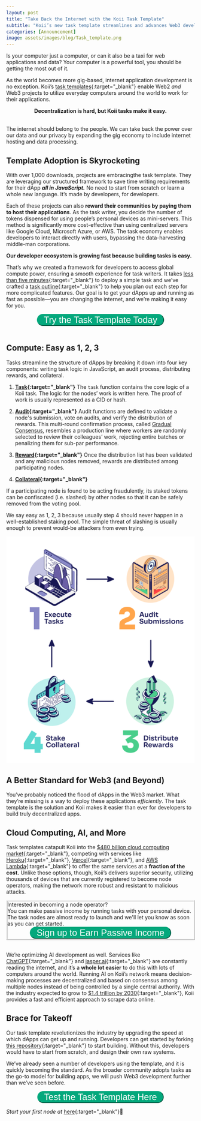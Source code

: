 ```yaml
---
layout: post
title: "Take Back the Internet with the Koii Task Template"
subtitle: "Koii’s new task template streamlines and advances Web3 development by standardizing dApp design."
categories: [Announcement]
image: assets/images/blog/Task_template.png
---
```


Is your computer just a computer, or can it also be a taxi for web applications and data? Your computer is a powerful tool, you should be getting the most out of it.

As the world becomes more gig-based, internet application development is no exception.  Koii’s [task templates](https://docs.koii.network/develop/microservices-and-tasks/task-development-guide/k2-task-template/){:target="\_blank"} enable Web2 _and_ Web3 projects to utilize everyday computers around the world to work for their applications.

<div class="more" style="text-align: center;"><b>Decentralization is hard, but Koii tasks make it easy.</b></div><br/>

The internet should belong to the people. We can take back the power over our data and our privacy by expanding the gig economy to include internet hosting and data processing. 


## Template Adoption is Skyrocketing

With over 1,000 downloads, projects are embracingthe task template. They are leveraging our structured framework to save time writing requirements for their dApp **_all in JavaScript._** No need to start from scratch or learn a whole new language. It’s made by developers, for developers.

Each of these projects can also **reward their communities by paying them to host their applications**. As the task writer, you decide the number of tokens dispensed for using people’s personal devices as mini-servers. This method is significantly more cost-effective than using centralized servers like Google Cloud, Microsoft Azure, or AWS. The task economy enables developers to interact directly with users, bypassing the data-harvesting middle-man corporations. 

**Our developer ecosystem is growing fast because building tasks is easy.**

That’s why we created a framework for developers to access global compute power, ensuring a smooth experience for task writers. It takes [less than five minutes](https://blog.koii.network/How-to-deploy-a-koii-task-in-less-than-5mins/){:target="\_blank"} to deploy a simple task and we’ve crafted a [task outline](https://www.figma.com/community/file/1220194939977550205){:target="\_blank"} to help you plan out each step for more complicated features. Our goal is to get your dApps up and running as fast as possible—you are changing the internet, and we’re making it easy for you.

<div class="more" style="text-align: center;">
<button class="button" onclick="window.open('https://www.npmjs.com/package/@_koii/create-task-cli')" id="myBtn" style="font-size: 1.5rem;" target="_blank" >Try the Task Template Today</button>
</div><br/>

## Compute: Easy as 1, 2, 3

Tasks streamline the structure of dApps by breaking it down into four key components: writing task logic in JavaScript, an audit process, distributing rewards, and collateral.


1. **[Task](https://docs.koii.network/develop/microservices-and-tasks/task-development-guide/k2-task-template/task-function){:target="\_blank"}** 
The `task` function contains the core logic of a Koii task. The logic for the nodes’ work is written here. The proof of work is usually represented as a CID or hash.
2. **[Audit](https://docs.koii.network/develop/microservices-and-tasks/task-development-guide/k2-task-template/audit-function){:target="\_blank"}**
    Audit functions are defined to validate a node's submission, vote on audits, and verify the distribution of rewards. This multi-round confirmation process, called [Gradual Consensus](https://docs.koii.network/microservices-and-tasks/what-are-tasks/gradual-consensus), resembles a production line where workers are randomly selected to review their colleagues’ work, rejecting entire batches or penalizing them for sub-par performance.  

3. **[Reward](https://docs.koii.network/develop/microservices-and-tasks/what-are-tasks/gradual-consensus){:target="\_blank"}** 
Once the distribution list has been validated and any malicious nodes removed, rewards are distributed among participating nodes. 
4. **[Collateral](https://docs.koii.network/develop/microservices-and-tasks/what-are-tasks/staking-and-voting#docusaurus_skipToContent_fallback){:target="\_blank"}** 

If a participating node is found to be acting fraudulently, its staked tokens can be confiscated (i.e. slashed) by other nodes so that it can be safely removed from the voting pool.

We say easy as 1, 2, 3 because usually step 4 should never happen in a well-established staking pool. The simple threat of slashing is usually enough to prevent would-be attackers from even trying. 



![tasks.png](/assets/images/blog/tasks.png)


## A Better Standard for Web3 (and Beyond)

You’ve probably noticed the flood of dApps in the Web3 market. What they’re missing is a way to deploy these applications _efficiently_. The task template is the solution and Koii makes it easier than ever for developers to build truly decentralized apps. 


## Cloud Computing, AI, and More

Task templates catapult Koii into the [$480 billion cloud computing market](https://www.fortunebusinessinsights.com/cloud-computing-market-102697){:target="\_blank"}, competing with services like [Heroku](https://www.heroku.com/){:target="\_blank"}, [Vercel](https://vercel.com/){:target="\_blank"}, and [AWS Lambda](https://aws.amazon.com/lambda/){:target="\_blank"} to offer the same services at a **fraction of the cost.** Unlike those options, though, Koii’s delivers superior security, utilizing thousands of devices that are currently registered to become node operators, making the network more robust and resistant to malicious attacks.

<div class="box p-3" style="border: ridge">

<div class="text-center font-italic">Interested in becoming a node operator? </div>
You can make passive income by running tasks with your personal device. The task nodes are almost ready to launch and we'll let you know as soon as you can get started.
<div class="more" style="text-align: center;">
<button class="button" onclick="window.open('https://www.koii.network/earn')" id="myBtn" style="font-size: 1.5rem;" target="_blank" >Sign up to Earn Passive Income</button>
</div>

</div><br/>


We’re optimizing AI development as well. Services like [ChatGPT](https://openai.com/blog/chatgpt){:target="\_blank"} and [jasper.ai](http://jasper.aai){:target="\_blank"} are constantly reading the internet, and it’s a **whole lot easier** to do this with lots of computers around the world. Running AI on Koii’s network means decision-making processes are decentralized and based on consensus among multiple nodes instead of being controlled by a single central authority. With the industry expected to grow to [$1.4 trillion by 2030](globenewswire.com/en/news-release/2022/09/13/2514767/0/en/AI-Market-Size-to-Reach-USD-1394-30-Billion-by-2029.html){:target="\_blank"}, Koii provides a fast and efficient approach to scrape data online.


## Brace for Takeoff

Our task template revolutionizes the industry by upgrading the speed at which dApps can get up and running. Developers can get started by forking [this repository](https://github.com/koii-network/task-template){:target="\_blank"} to start building. Without this, developers would have to start from scratch, and design their own raw systems. 

We’ve already seen a number of developers using the template, and it is quickly becoming the standard. As the broader community adopts tasks as the go-to model for building apps, we will push Web3 development further than we’ve seen before.

<div class="more" style="text-align: center;">
<button class="button" onclick="window.open('https://www.npmjs.com/package/@_koii/create-task-cli')" id="myBtn" style="font-size: 1.5rem;" target="_blank" >Test the Task Template Here</button>
</div>

<style>
    button:hover {
    border-color: #016449;
    background-color: #016449;
    transition: all 0.2s linear 0s;
    }
    button {
    cursor: pointer;
    padding: 0rem 1rem;
    border-color: #03a87c;
    text-decoration: none;
    color: #ffffff;
    border-radius: 20px;
    background-color: #03a87c;
    transition: all 0.2s linear 0s;
}
</style>


*Start your first node at* [here](https://koii.network/node?&utm_campaign=node&utm_medium=koii&utm_source=blog){:target="\_blank"}🌟
